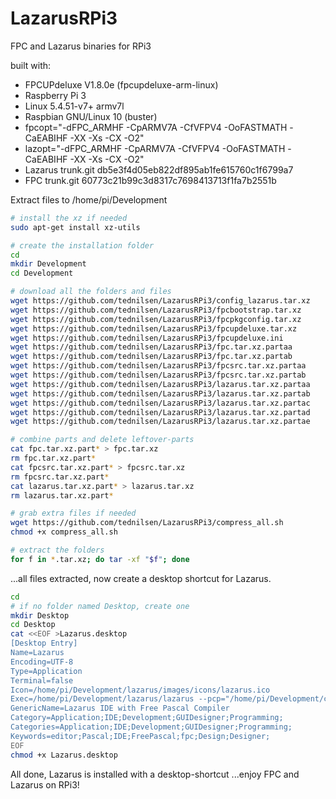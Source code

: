 # LazarusRPi3
FPC and Lazarus binaries for RPi3

built with:
* FPCUPdeluxe V1.8.0e (fpcupdeluxe-arm-linux)
* Raspberry Pi 3
* Linux 5.4.51-v7+ armv7l
* Raspbian GNU/Linux 10 (buster)
* fpcopt="-dFPC_ARMHF -CpARMV7A -CfVFPV4 -OoFASTMATH -CaEABIHF -XX -Xs -CX -O2"
* lazopt="-dFPC_ARMHF -CpARMV7A -CfVFPV4 -OoFASTMATH -CaEABIHF -XX -Xs -CX -O2"
* Lazarus trunk.git db5e3f4d05eb822df895ab1fe615760c1f6799a7
* FPC trunk.git 60773c21b99c3d8317c7698413713f1fa7b2551b

Extract files to /home/pi/Development

```bash
# install the xz if needed
sudo apt-get install xz-utils

# create the installation folder
cd
mkdir Development
cd Development

# download all the folders and files
wget https://github.com/tednilsen/LazarusRPi3/config_lazarus.tar.xz
wget https://github.com/tednilsen/LazarusRPi3/fpcbootstrap.tar.xz
wget https://github.com/tednilsen/LazarusRPi3/fpcpkgconfig.tar.xz
wget https://github.com/tednilsen/LazarusRPi3/fpcupdeluxe.tar.xz
wget https://github.com/tednilsen/LazarusRPi3/fpcupdeluxe.ini
wget https://github.com/tednilsen/LazarusRPi3/fpc.tar.xz.partaa
wget https://github.com/tednilsen/LazarusRPi3/fpc.tar.xz.partab
wget https://github.com/tednilsen/LazarusRPi3/fpcsrc.tar.xz.partaa
wget https://github.com/tednilsen/LazarusRPi3/fpcsrc.tar.xz.partab
wget https://github.com/tednilsen/LazarusRPi3/lazarus.tar.xz.partaa
wget https://github.com/tednilsen/LazarusRPi3/lazarus.tar.xz.partab
wget https://github.com/tednilsen/LazarusRPi3/lazarus.tar.xz.partac
wget https://github.com/tednilsen/LazarusRPi3/lazarus.tar.xz.partad
wget https://github.com/tednilsen/LazarusRPi3/lazarus.tar.xz.partae

# combine parts and delete leftover-parts
cat fpc.tar.xz.part* > fpc.tar.xz
rm fpc.tar.xz.part*
cat fpcsrc.tar.xz.part* > fpcsrc.tar.xz
rm fpcsrc.tar.xz.part*
cat lazarus.tar.xz.part* > lazarus.tar.xz
rm lazarus.tar.xz.part*

# grab extra files if needed
wget https://github.com/tednilsen/LazarusRPi3/compress_all.sh
chmod +x compress_all.sh

# extract the folders
for f in *.tar.xz; do tar -xf "$f"; done
```

...all files extracted, now create a desktop shortcut for Lazarus.
```bash
cd
# if no folder named Desktop, create one
mkdir Desktop
cd Desktop
cat <<EOF >Lazarus.desktop
[Desktop Entry]
Name=Lazarus
Encoding=UTF-8
Type=Application
Terminal=false
Icon=/home/pi/Development/lazarus/images/icons/lazarus.ico
Exec=/home/pi/Development/lazarus/lazarus --pcp="/home/pi/Development/config_lazarus" %f
GenericName=Lazarus IDE with Free Pascal Compiler
Category=Application;IDE;Development;GUIDesigner;Programming;
Categories=Application;IDE;Development;GUIDesigner;Programming;
Keywords=editor;Pascal;IDE;FreePascal;fpc;Design;Designer;
EOF
chmod +x Lazarus.desktop
```

All done, Lazarus is installed with a desktop-shortcut ...enjoy FPC and Lazarus on RPi3!
